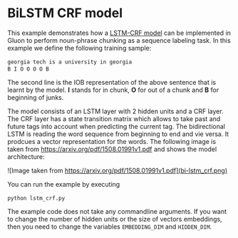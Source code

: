 # BiLSTM CRF model
This example demonstrates how a [LSTM-CRF model](https://arxiv.org/pdf/1508.01991v1.pdf) can be implemented in Gluon to perform noun-phrase chunking as a sequence labeling task.  In this example we define the following training sample:
```
georgia tech is a university in georgia
B I O O O O B
```
The second line is the IOB representation of the above sentence that is learnt by the model. **I** stands for in chunk, **O** for out of a chunk and **B** for beginning of junks.

The model consists of an LSTM layer with 2 hidden units and a CRF layer. The CRF layer has a state transition matrix which allows to take past and future tags into account when predicting the current tag. The bidirectional LSTM is reading the word sequence from beginning to end and vie versa. It prodcues a vector representation for the words. The following image is taken from https://arxiv.org/pdf/1508.01991v1.pdf and shows the model architecture:

![Image taken from https://arxiv.org/pdf/1508.01991v1.pdf](bi-lstm_crf.png)

You can run the example by executing 
```
python lstm_crf.py
```
The example code does not take any commandline arguments. If you want to change the number of hidden units or the size of vectors embeddings, then you need to change the variables ```EMBEDDING_DIM``` and ```HIDDEN_DIM```.


